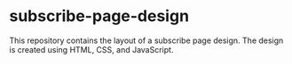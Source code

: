 # subscribe-page-design
This repository contains the layout of a subscribe page design. The design is created using HTML, CSS, and JavaScript.
